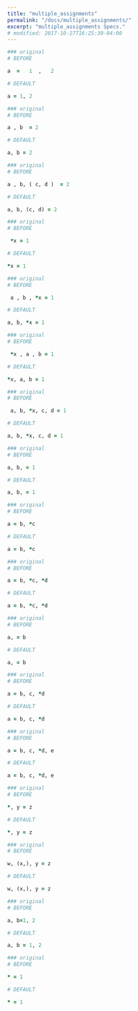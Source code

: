 ```yaml
---
title: "multiple_assignments"
permalink: "/docs/multiple_assignments/"
excerpt: "multiple_assignments Specs."
# modified: 2017-10-27T16:25:30-04:00
---
```

```ruby
### original
# BEFORE

a  =   1  ,   2

```
```ruby
# DEFAULT

a = 1, 2

```
```ruby
### original
# BEFORE

a , b  = 2

```
```ruby
# DEFAULT

a, b = 2

```
```ruby
### original
# BEFORE

a , b, ( c, d )  = 2

```
```ruby
# DEFAULT

a, b, (c, d) = 2

```
```ruby
### original
# BEFORE

 *x = 1

```
```ruby
# DEFAULT

*x = 1

```
```ruby
### original
# BEFORE

 a , b , *x = 1

```
```ruby
# DEFAULT

a, b, *x = 1

```
```ruby
### original
# BEFORE

 *x , a , b = 1

```
```ruby
# DEFAULT

*x, a, b = 1

```
```ruby
### original
# BEFORE

 a, b, *x, c, d = 1

```
```ruby
# DEFAULT

a, b, *x, c, d = 1

```
```ruby
### original
# BEFORE

a, b, = 1

```
```ruby
# DEFAULT

a, b, = 1

```
```ruby
### original
# BEFORE

a = b, *c

```
```ruby
# DEFAULT

a = b, *c

```
```ruby
### original
# BEFORE

a = b, *c, *d

```
```ruby
# DEFAULT

a = b, *c, *d

```
```ruby
### original
# BEFORE

a, = b

```
```ruby
# DEFAULT

a, = b

```
```ruby
### original
# BEFORE

a = b, c, *d

```
```ruby
# DEFAULT

a = b, c, *d

```
```ruby
### original
# BEFORE

a = b, c, *d, e

```
```ruby
# DEFAULT

a = b, c, *d, e

```
```ruby
### original
# BEFORE

*, y = z

```
```ruby
# DEFAULT

*, y = z

```
```ruby
### original
# BEFORE

w, (x,), y = z

```
```ruby
# DEFAULT

w, (x,), y = z

```
```ruby
### original
# BEFORE

a, b=1, 2

```
```ruby
# DEFAULT

a, b = 1, 2

```
```ruby
### original
# BEFORE

* = 1

```
```ruby
# DEFAULT

* = 1
```
